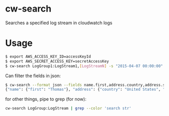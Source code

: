 # cw-search
Searches a specified log stream in cloudwatch logs

# Usage

```sh
$ export AWS_ACCESS_KEY_ID=accessKeyId
$ export AWS_SECRET_ACCESS_KEY=secretAccessKey
$ cw-search LogGroup1:LogStream1,[LogStreamN] -s "2015-04-07 00:00:00" -e "2015-04-07 23:59:59"
```

Can filter the fields in json:
```sh
$ cw-search --format json --fields name.first,address.country,address.state LogGroup:LogStream
{"name": {"first": "Thomas"}, "address": {"country": "United States", "state": "NC"}}
```

for other things, pipe to grep (for now):

```sh
cw-search LogGroup:LogStream | grep --color 'search str'
```
